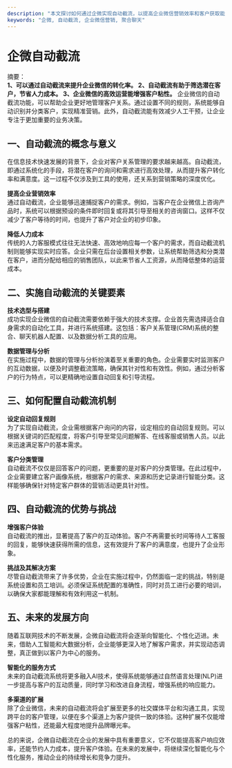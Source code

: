 ```yaml
---
description: "本文探讨如何通过企微实现自动截流，以提高企业微信营销效率和客户获取能力。"
keywords: "企微, 自动截流, 企业微信营销, 聚合聊天"
---
```

# 企微自动截流

摘要：  
**1、可以通过自动截流来提升企业微信的转化率。 2、自动截流有助于筛选潜在客户，节省人力成本。 3、企业微信的高效运营能增强客户粘性。** 企业微信的自动截流功能，可以帮助企业更好地管理客户关系。通过设置不同的规则，系统能够自动识别并分类客户，实现精准营销。此外，自动截流能有效减少人工干预，让企业专注于更加重要的业务决策。

## 一、自动截流的概念与意义

在信息技术快速发展的背景下，企业对客户关系管理的要求越来越高。自动截流，即通过系统化的手段，将潜在客户的询问和需求进行高效处理，从而提升客户转化率和满意度。这一过程不仅涉及到工具的使用，还关系到营销策略的深度优化。

**提高企业营销效率**  
通过自动截流，企业能够迅速捕捉客户的需求。例如，当客户在企业微信上咨询产品时，系统可以根据预设的条件即时回复或将其引导至相关的咨询窗口。这样不仅减少了客户等待的时间，也提升了客户对企业的初步印象。

**降低人力成本**  
传统的人力客服模式往往无法快速、高效地响应每一个客户的需求，而自动截流机制则能够实现实时应答。企业只需在后台设置相关参数，让系统帮助筛选和分类潜在客户，进而分配给相应的销售团队，以此来节省人工资源，从而降低整体的运营成本。

## 二、实施自动截流的关键要素

**技术选型与搭建**  
成功实现企业微信的自动截流需要依赖于强大的技术支撑。企业首先需选择适合自身需求的自动化工具，并进行系统搭建。这包括：客户关系管理(CRM)系统的整合、聊天机器人配置、以及数据分析工具的应用。

**数据管理与分析**  
在实施过程中，数据的管理与分析扮演着至关重要的角色。企业需要实时监测客户的互动数据，以便及时调整截流策略，确保其针对性和有效性。例如，通过分析客户的行为特点，可以更精确地设置自动回复和引导流程。

## 三、如何配置自动截流机制

**设定自动回复规则**  
为了实现自动截流，企业需根据客户询问的内容，设定相应的自动回复规则。可以根据关键词的匹配程度，将客户引导至常见问题解答、在线客服或销售人员。以此来迅速满足客户的基本需求。

**客户分类管理**  
自动截流不仅仅是回答客户的问题，更重要的是对客户的分类管理。在此过程中，企业需要建立客户画像系统，根据客户的需求、来源和历史记录进行智能分类。这样能够确保针对特定客户群体的营销活动更具针对性。

## 四、自动截流的优势与挑战

**增强客户体验**  
自动截流的推出，显著提高了客户的互动体验。客户不再需要长时间等待人工客服的回复，能够快速获得所需的信息，这有效提升了客户的满意度，也提升了企业形象。

**挑战及其解决方案**  
尽管自动截流带来了许多优势，企业在实施过程中，仍然面临一定的挑战，特别是系统设置和员工培训。必须保证系统配置的准确性，同时对员工进行必要的培训，以确保大家都能理解和有效利用这一机制。

## 五、未来的发展方向

随着互联网技术的不断发展，企微自动截流将会逐渐向智能化、个性化迈进。未来，借助人工智能和大数据分析，企业能够更深入地了解客户需求，并实现动态调整，真正做到以客户为中心的服务。

**智能化的服务方式**  
未来的自动截流系统将更多融入AI技术，使得系统能够通过自然语言处理(NLP)进一步提高与客户的互动质量，同时学习和改进自身流程，增强系统的响应能力。

**多渠道的扩展**  
除了企业微信，未来的自动截流将会扩展至更多的社交媒体平台和沟通工具，实现跨平台的客户管理，以便在多个渠道上为客户提供一致的体验。这种扩展不仅能增强客户粘性，还能最大程度地提升品牌曝光率。

总的来说，企微自动截流在企业的发展中具有重要意义，它不仅能提高客户响应效率，还能节约人力成本，提升客户体验。在未来的发展中，将继续深化智能化与个性化服务，推动企业的持续增长和竞争力提升。
